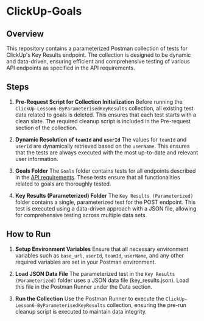 # ClickUp-Goals

## Overview

This repository contains a parameterized Postman collection of tests for ClickUp's Key Results endpoint. The collection is designed to be dynamic and data-driven, ensuring efficient and comprehensive testing of various API endpoints as specified in the API requirements.

## Steps

1. **Pre-Request Script for Collection Initialization**
   Before running the `ClickUp-Lesson6-ByParameterisedKeyResults` collection, all existing test data related to goals is deleted. This ensures that each test starts with a clean slate. The required cleanup script is included in the Pre-request section of the collection.

2. **Dynamic Resolution of `teamId` and `userId`**
   The values for `teamId` and `userId` are dynamically retrieved based on the `userName`. This ensures that the tests are always executed with the most up-to-date and relevant user information.

4. **Goals Folder**
   The `Goals` folder contains tests for all endpoints described in the [API requirements](https://clickup.com/api/clickupreference/operation/GetGoals/). These tests ensure that all functionalities related to goals are thoroughly tested.

6. **Key Results (Parameterized) Folder**
   The `Key Results (Parameterized)` folder contains a single, parameterized test for the POST endpoint. This test is executed using a data-driven approach with a JSON file, allowing for comprehensive testing across multiple data sets.

## How to Run

1. **Setup Environment Variables**
   Ensure that all necessary environment variables such as `base_url`, `userId`, `teamId`, `userName`, and any other required variables are set in your Postman environment.

2. **Load JSON Data File**
   The parameterized test in the `Key Results (Parameterized)` folder uses a JSON data file (key_results.json). Load this file in the Postman Runner under the Data section.

3. **Run the Collection**
   Use the Postman Runner to execute the `ClickUp-Lesson6-ByParameterisedKeyResults` collection, ensuring the pre-run cleanup script is executed to maintain data integrity.
